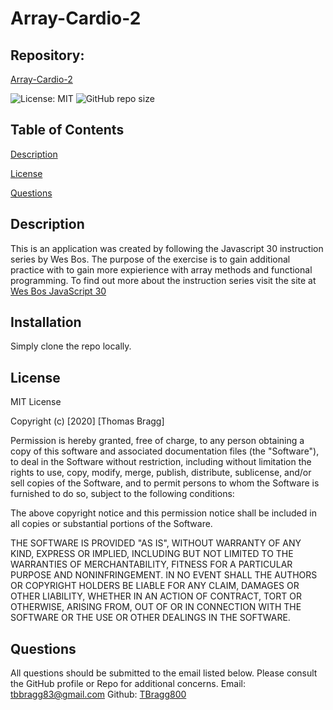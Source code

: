 # Array-Cardio-2

##  Repository: 
[Array-Cardio-2](https://github.com/TBragg800/Array-Cardio-2)

![License: MIT](https://img.shields.io/badge/License-MIT-brightgreen.svg)
![GitHub repo size](https://img.shields.io/github/repo-size/TBragg800/Array-Cardio-2)

## Table of Contents
  [Description](#Description)

  [License](#License)

  [Questions](#Questions)
  
## Description
  This is an application was created by following the Javascript 30 instruction series by Wes Bos. The purpose of the exercise is to gain additional practice with to gain more expierience with array methods and functional programming. To find out more about the instruction series visit the site at [Wes Bos JavaScript 30](https://javascript30.com/)

## Installation
  Simply clone the repo locally.

## License
  MIT License

Copyright (c) [2020] [Thomas Bragg]

Permission is hereby granted, free of charge, to any person obtaining a copy
of this software and associated documentation files (the "Software"), to deal
in the Software without restriction, including without limitation the rights
to use, copy, modify, merge, publish, distribute, sublicense, and/or sell
copies of the Software, and to permit persons to whom the Software is
furnished to do so, subject to the following conditions:

The above copyright notice and this permission notice shall be included in all
copies or substantial portions of the Software.

THE SOFTWARE IS PROVIDED "AS IS", WITHOUT WARRANTY OF ANY KIND, EXPRESS OR
IMPLIED, INCLUDING BUT NOT LIMITED TO THE WARRANTIES OF MERCHANTABILITY,
FITNESS FOR A PARTICULAR PURPOSE AND NONINFRINGEMENT. IN NO EVENT SHALL THE
AUTHORS OR COPYRIGHT HOLDERS BE LIABLE FOR ANY CLAIM, DAMAGES OR OTHER
LIABILITY, WHETHER IN AN ACTION OF CONTRACT, TORT OR OTHERWISE, ARISING FROM,
OUT OF OR IN CONNECTION WITH THE SOFTWARE OR THE USE OR OTHER DEALINGS IN THE
SOFTWARE.

## Questions
  All questions should be submitted to the email listed below. Please consult the GitHub profile or Repo for additional concerns. 
  Email: tbbragg83@gmail.com
  Github: [TBragg800](http://github.com/TBragg800)

